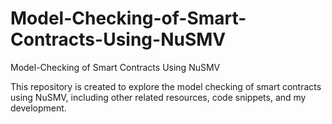 # Model-Checking-of-Smart-Contracts-Using-NuSMV
Model-Checking of Smart Contracts Using NuSMV

This repository is created to explore the model checking of smart contracts using NuSMV, including other related resources, code snippets, and my development.
